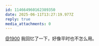 ```yaml
---
id: 114664960162389350
date: 2025-06-11T13:27:19.977Z
reply: true
media_attachments: 0
---
```


[@1900](https://social.1900.live/@1900) 我回忆了一下，好像平时也不怎么用。

